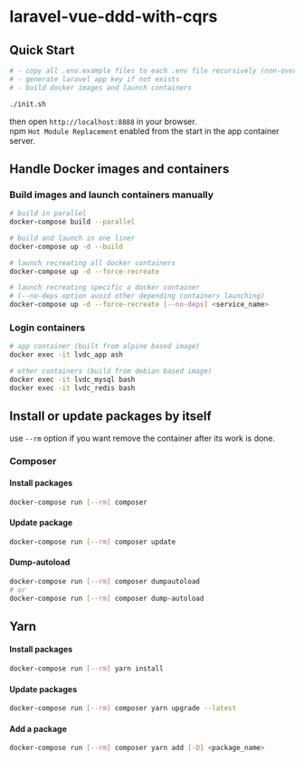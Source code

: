 # laravel-vue-ddd-with-cqrs

## Quick Start
```bash
# - copy all .env.example files to each .env file recursively (non-overwriting)
# - generate laravel app key if not exists
# - build docker images and launch containers

./init.sh
```

then open `http://localhost:8888` in your browser.<br>
npm `Hot Module Replacement` enabled from the start in the app container server.


## Handle Docker images and containers
### Build images and launch containers manually
```bash
# build in parallel
docker-compose build --parallel

# build and launch in one liner
docker-compose up -d --build

# launch recreating all docker containers
docker-compose up -d --force-recreate

# launch recreating specific a docker container
# (--no-deps option avoid other depending containers launching)
docker-compose up -d --force-recreate [--no-deps] <service_name>
```

### Login containers
```bash
# app container (built from alpine based image) 
docker exec -it lvdc_app ash

# other containers (build from debian based image)
docker exec -it lvdc_mysql bash
docker exec -it lvdc_redis bash
```


## Install or update packages by itself
use `--rm` option if you want remove the container after its work is done.
### Composer
#### Install packages
```bash
docker-compose run [--rm] composer
```
#### Update package
```bash
docker-compose run [--rm] composer update
```
#### Dump-autoload
```bash
docker-compose run [--rm] composer dumpautoload
# or
docker-compose run [--rm] composer dump-autoload
```

## Yarn
#### Install packages
```bash
docker-compose run [--rm] yarn install
```
#### Update packages
```bash
docker-compose run [--rm] composer yarn upgrade --latest
```
#### Add a package
```bash
docker-compose run [--rm] composer yarn add [-D] <package_name>
```
